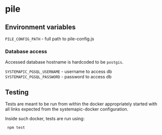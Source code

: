 # pile

## Environment variables

`PILE_CONFIG_PATH` - full path to pile-config.js

### Database access

Accessed database hostname is hardcoded to be `postgis`.

`SYSTEMAPIC_PGSQL_USERNAME` - username to access db
`SYSTEMAPIC_PGSQL_PASSWORD` - password to access db

## Testing

Tests are meant to be run from within the docker appropriately
started with all links expected from the systemapic-docker
configuration.

Inside such docker, tests are run using:

```sh
 npm test
````
